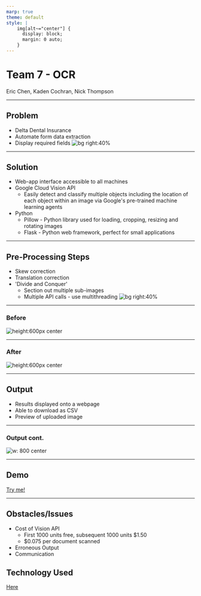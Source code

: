 ```yaml
---
marp: true
theme: default
style: |
    img[alt~="center"] {
      display: block;
      margin: 0 auto;
    }
---
```


# Team 7 - OCR
Eric Chen, Kaden Cochran, Nick Thompson

---

## Problem

- Delta Dental Insurance
- Automate form data extraction
- Display required fields
![bg right:40%](../static/original1.jpg)

---

## Solution
- Web-app interface accessible to all machines
- Google Cloud Vision API
    - Easily detect and classify multiple objects including the location of each object within an image via Google's pre-trained machine learning agents
- Python
    - Pillow - Python library used for loading, cropping, resizing and rotating images
    - Flask - Python web framework, perfect for small applications

--- 

## Pre-Processing Steps
- Skew correction
- Translation correction
- 'Divide and Conquer'
    - Section out multiple sub-images
    - Multiple API calls - use multithreading
![bg right:40%](../static/original2.jpg)

---

### Before
![height:600px center](../static/original2_boxes.jpg)

---

### After
![height:600px center](../static/original2_fixed.jpg)

---

## Output
- Results displayed onto a webpage
- Able to download as CSV
- Preview of uploaded image

---

### Output cont.
![w: 800 center](../static/app.jpg)

---

## Demo

[Try me!](https://youtu.be/RgIAEQu2wmE)

---

## Obstacles/Issues
- Cost of Vision API
    - First 1000 units free, subsequent 1000 units $1.50
    - $0.075 per document scanned
- Erroneous Output
- Communication

## Technology Used

[Here](/tech.html)